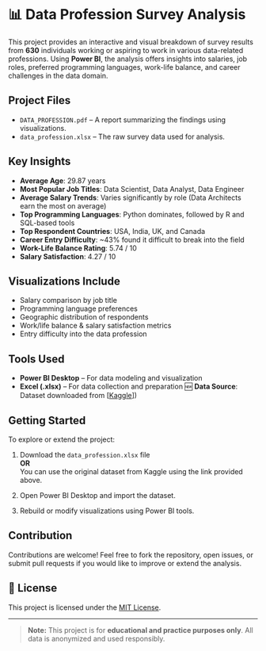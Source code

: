 # 📊 Data Profession Survey Analysis

This project provides an interactive and visual breakdown of survey results from **630** individuals working or aspiring to work in various data-related professions. Using **Power BI**, the analysis offers insights into salaries, job roles, preferred programming languages, work-life balance, and career challenges in the data domain.

## Project Files

- `DATA_PROFESSION.pdf` – A report summarizing the findings using visualizations.
- `data_profession.xlsx` – The raw survey data used for analysis.

##  Key Insights

- **Average Age**: 29.87 years  
- **Most Popular Job Titles**: Data Scientist, Data Analyst, Data Engineer  
- **Average Salary Trends**: Varies significantly by role (Data Architects earn the most on average)  
- **Top Programming Languages**: Python dominates, followed by R and SQL-based tools  
- **Top Respondent Countries**: USA, India, UK, and Canada  
- **Career Entry Difficulty**: ~43% found it difficult to break into the field  
- **Work-Life Balance Rating**: 5.74 / 10  
- **Salary Satisfaction**: 4.27 / 10

##  Visualizations Include

- Salary comparison by job title  
- Programming language preferences  
- Geographic distribution of respondents  
- Work/life balance & salary satisfaction metrics  
- Entry difficulty into the data profession

##  Tools Used

- **Power BI Desktop** – For data modeling and visualization  
- **Excel (.xlsx)** – For data collection and preparation
 🆕 **Data Source**: Dataset downloaded from [[Kaggle](https://www.kaggle.com/datasets/deepalisukhdeve/data-professional-survey)]) 


##  Getting Started

To explore or extend the project:

1. Download the `data_profession.xlsx` file  
   **OR**  
   You can use the original dataset from Kaggle using the link provided above.

2. Open Power BI Desktop and import the dataset.

3. Rebuild or modify visualizations using Power BI tools.

##  Contribution

Contributions are welcome! Feel free to fork the repository, open issues, or submit pull requests if you would like to improve or extend the analysis.

## 📄 License

This project is licensed under the [MIT License](LICENSE).

---

> **Note:** This project is for **educational and practice purposes only**. All data is anonymized and used responsibly.

